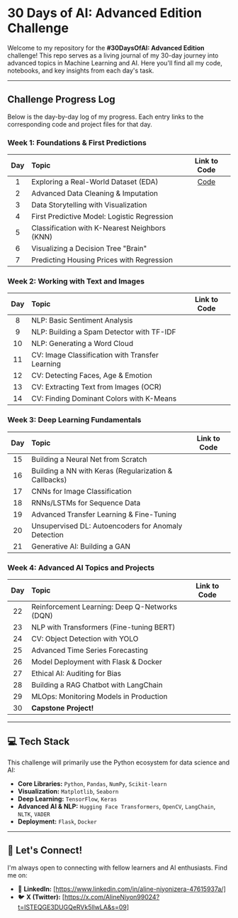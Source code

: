 # 30 Days of AI: Advanced Edition Challenge

Welcome to my repository for the **#30DaysOfAI: Advanced Edition** challenge! This repo serves as a living journal of my 30-day journey into advanced topics in Machine Learning and AI. Here you'll find all my code, notebooks, and key insights from each day's task.

---

##  Challenge Progress Log

Below is the day-by-day log of my progress. Each entry links to the corresponding code and project files for that day.
### Week 1: Foundations & First Predictions

| Day | Topic | Link to Code |
|:---:|:---|:---:|
| 1 | Exploring a Real-World Dataset (EDA) | [Code](Day1.py) |
| 2 | Advanced Data Cleaning & Imputation | |
| 3 | Data Storytelling with Visualization | |
| 4 | First Predictive Model: Logistic Regression | |
| 5 | Classification with K-Nearest Neighbors (KNN) | |
| 6 | Visualizing a Decision Tree "Brain" | |
| 7 | Predicting Housing Prices with Regression | |

### Week 2: Working with Text and Images

| Day | Topic | Link to Code |
|:---:|:---|:---:|
| 8 | NLP: Basic Sentiment Analysis | |
| 9 | NLP: Building a Spam Detector with TF-IDF | |
| 10 | NLP: Generating a Word Cloud | |
| 11 | CV: Image Classification with Transfer Learning | |
| 12 | CV: Detecting Faces, Age & Emotion | |
| 13 | CV: Extracting Text from Images (OCR) | |
| 14 | CV: Finding Dominant Colors with K-Means | |

### Week 3: Deep Learning Fundamentals

| Day | Topic | Link to Code |
|:---:|:---|:---:|
| 15 | Building a Neural Net from Scratch | |
| 16 | Building a NN with Keras (Regularization & Callbacks) | |
| 17 | CNNs for Image Classification | |
| 18 | RNNs/LSTMs for Sequence Data | |
| 19 | Advanced Transfer Learning & Fine-Tuning | |
| 20 | Unsupervised DL: Autoencoders for Anomaly Detection | |
| 21 | Generative AI: Building a GAN | |

### Week 4: Advanced AI Topics and Projects

| Day | Topic | Link to Code |
|:---:|:---|:---:|
| 22 | Reinforcement Learning: Deep Q-Networks (DQN) | |
| 23 | NLP with Transformers (Fine-tuning BERT) | |
| 24 | CV: Object Detection with YOLO | |
| 25 | Advanced Time Series Forecasting | |
| 26 | Model Deployment with Flask & Docker | |
| 27 | Ethical AI: Auditing for Bias | |
| 28 | Building a RAG Chatbot with LangChain | |
| 29 | MLOps: Monitoring Models in Production | |
| 30 | **Capstone Project!** | |


---

## 💻 Tech Stack

This challenge will primarily use the Python ecosystem for data science and AI:

- **Core Libraries:** `Python`, `Pandas`, `NumPy`, `Scikit-learn`
- **Visualization:** `Matplotlib`, `Seaborn`
- **Deep Learning:** `TensorFlow`, `Keras`
- **Advanced AI & NLP:** `Hugging Face Transformers`, `OpenCV`, `LangChain`, `NLTK`, `VADER`
- **Deployment:** `Flask`, `Docker`

---

## 🔗 Let's Connect!

I'm always open to connecting with fellow learners and AI enthusiasts. Find me on:

- 💼 **LinkedIn:** [https://www.linkedin.com/in/aline-niyonizera-47615937a/]
- 🐦 **X (Twitter):** [https://x.com/AlineNiyon99024?t=ISTEQGE3DUGQeRVk5llwLA&s=09]
